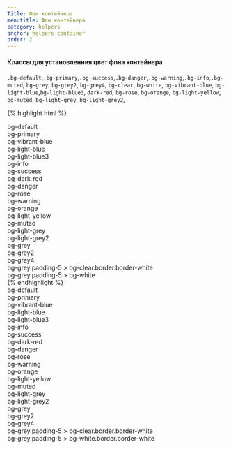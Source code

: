 ```yaml
---
Title: Фон контейнера
menutitle: Фон контейнера
category: helpers
anchor: helpers-container
order: 2
---
```


#### Классы для установленния цвет фона контейнера
`.bg-default`,`.bg-primary`,`.bg-success`,`.bg-danger`,`.bg-warning`,`.bg-info`,`.bg-muted`, `bg-grey`, `bg-grey2`, `bg-grey4`, `bg-clear`, `bg-white`, `bg-vibrant-blue`, `bg-light-blue`,`bg-light-blue3`, `dark-red`, `bg-rose`, `bg-orange`, `bg-light-yellow`, `bg-muted`, `bg-light-grey`, `bg-light-grey2`,

{% highlight html %}
  <div class="bg-default">bg-default</div>
  <div class="bg-primary">bg-primary</div>
  <div class="bg-vibrant-blue">bg-vibrant-blue</div>
  <div class="bg-light-blue">bg-light-blue</div>
  <div class="bg-light-blue3">bg-light-blue3</div>
  <div class="bg-info">bg-info</div>
  <div class="bg-success">bg-success</div>
  <div class="bg-dark-red">bg-dark-red</div>
  <div class="bg-danger">bg-danger</div>
  <div class="bg-rose">bg-rose</div>
  <div class="bg-warning">bg-warning</div>
  <div class="bg-orange">bg-orange</div>
  <div class="bg-light-yellow">bg-light-yellow</div>
  <div class="bg-muted">bg-muted</div>
  <div class="bg-light-grey">bg-light-grey</div>
  <div class="bg-light-grey2">bg-light-grey2</div>
  <div class="bg-grey">bg-grey</div>
  <div class="bg-grey2">bg-grey2</div>
  <div class="bg-grey4">bg-grey4</div>
  <div class="bg-grey padding-5"><div class="border border-white bg-clear">bg-grey.padding-5 > bg-clear.border.border-white</div></div>
  <div class="bg-grey padding-5"><div class="bg-white">bg-grey.padding-5 > bg-white</div></div>
{% endhighlight %}

<div class="bs-docs-example">
  <div class="bg-default mb-10">bg-default</div>
  <div class="bg-primary mb-10">bg-primary</div>
  <div class="bg-vibrant-blue mb-10">bg-vibrant-blue</div>
  <div class="bg-light-blue mb-10">bg-light-blue</div>
  <div class="bg-light-blue3 mb-10">bg-light-blue3</div>
  <div class="bg-info mb-10">bg-info</div>
  <div class="bg-success mb-10">bg-success</div>
  <div class="bg-dark-red mb-10">bg-dark-red</div>
  <div class="bg-danger mb-10">bg-danger</div>
  <div class="bg-rose mb-10">bg-rose</div>
  <div class="bg-warning mb-10">bg-warning</div>
  <div class="bg-orange mb-10">bg-orange</div>
  <div class="bg-light-yellow mb-10">bg-light-yellow</div>
  <div class="bg-muted mb-10">bg-muted</div>
  <div class="bg-light-grey mb-10">bg-light-grey</div>
  <div class="bg-light-grey2 mb-10">bg-light-grey2</div>
  <div class="bg-grey mb-10">bg-grey</div>
  <div class="bg-grey2 mb-10">bg-grey2</div>
  <div class="bg-grey4 mb-10">bg-grey4</div>
  <div class="bg-grey padding-5 mb-10"><div class="bg-clear border border-white">bg-grey.padding-5 > bg-clear.border.border-white</div></div>
  <div class="bg-grey padding-5 mb-10"><div class="bg-white">bg-grey.padding-5 > bg-white.border.border-white</div></div>
</div>
